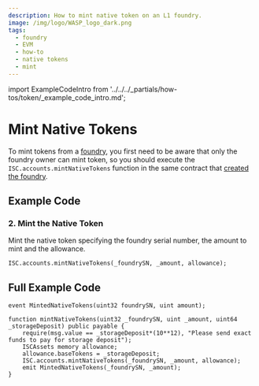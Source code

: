 ```yaml
---
description: How to mint native token on an L1 foundry.
image: /img/logo/WASP_logo_dark.png
tags:
  - foundry
  - EVM
  - how-to
  - native tokens
  - mint
---
```

import ExampleCodeIntro from '../../../_partials/how-tos/token/_example_code_intro.md';

# Mint Native Tokens

To mint tokens from a [foundry](/tips/tips/TIP-0018/#foundry-output), you first need to be aware that only the foundry owner can mint token,
so you should execute the `ISC.accounts.mintNativeTokens` function in the same contract that [created the foundry](./create-foundry.md).

## Example Code

<ExampleCodeIntro/>

### 2. Mint the Native Token

Mint the native token specifying the foundry serial number, the amount to mint and the allowance.
 
```solidity
ISC.accounts.mintNativeTokens(_foundrySN, _amount, allowance);
```

## Full Example Code

```solidity
event MintedNativeTokens(uint32 foundrySN, uint amount);

function mintNativeTokens(uint32 _foundrySN, uint _amount, uint64 _storageDeposit) public payable {
    require(msg.value == _storageDeposit*(10**12), "Please send exact funds to pay for storage deposit");
    ISCAssets memory allowance;
    allowance.baseTokens = _storageDeposit;
    ISC.accounts.mintNativeTokens(_foundrySN, _amount, allowance);
    emit MintedNativeTokens(_foundrySN, _amount);
}
```
